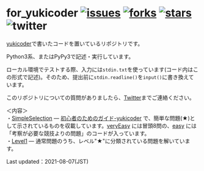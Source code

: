 # for_yukicoder [![issues](https://img.shields.io/github/issues/PyRadiolarus/for_yukicoder?style=plastic)](https://github.com/PyRadiolarus/for_yukicoder/issues) [![forks](https://img.shields.io/github/forks/PyRadiolarus/for_yukicoder?style=plastic)](https://github.com/PyRadiolarus/for_yukicoder/network/members) [![stars](https://img.shields.io/github/stars/PyRadiolarus/for_yukicoder?style=plastic)](https://github.com/PyRadiolarus/for_yukicoder/stargazers) ![twitter](https://img.shields.io/twitter/url?style=social&url=https%3A%2F%2Ftwitter.com%2F4voltex%2F)

[yukicoder](https://yukicoder.me/)で書いたコードを置いているリポジトリです。

Python3系、またはPyPy3で記述・実行しています。

ローカル環境でテストする際、入力には`stdin.txt`を使っています(コード内はこの形式で記述)。そのため、提出前に`stdin.readline()`を`input()`に書き換えています。

このリポジトリについての質問がありましたら、[Twitter](https://www.twitter.com/4voltex/)までご連絡ください。

＜内容＞<br>
・[SimpleSelection](SimpleSelection) &mdash; [初心者のためのガイド-yukicoder](https://yukicoder.me/wiki/guide) で、簡単な問題(★)として示されているものを収載しています。[veryEasy](SimpleSelection/veryEasy) には冒頭8問の、[easy](SimpleSelection/easy) には「考察が必要な競技よりの問題」のコードが入っています。<br>
・[Level1](Level1) &mdash; 通常問題のうち、レベル"&#9733;"に分類されている問題を解いています。

Last updated：2021-08-07(JST)


